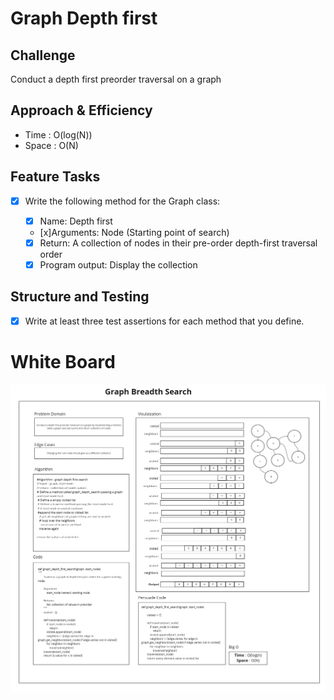 # Graph Depth first

## Challenge

Conduct a depth first preorder traversal on a graph

## Approach & Efficiency

- Time : O(log(N))
- Space : O(N)

## Feature Tasks

- [x] Write the following method for the Graph class:

  - [x] Name: Depth first
  - [x]Arguments: Node (Starting point of search)
  - [x] Return: A collection of nodes in their pre-order depth-first traversal order
  - [x] Program output: Display the collection

## Structure and Testing

- [x] Write at least three test assertions for each method that you define.

# White Board

![Graph Depth first](graph_depth_search.jpg)
